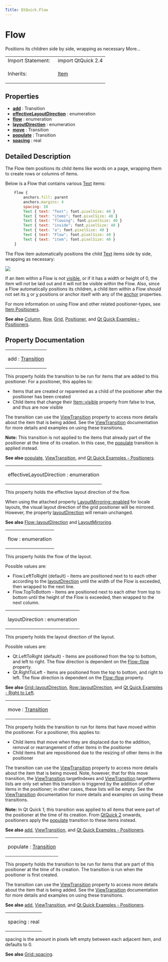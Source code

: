 ```yaml
---
Title: QtQuick.Flow
---
```

        
Flow
====

<span class="subtitle"></span>
Positions its children side by side, wrapping as necessary More...

<table>
<colgroup>
<col width="50%" />
<col width="50%" />
</colgroup>
<tbody>
<tr class="odd">
<td>Import Statement:</td>
<td>import QtQuick 2.4</td>
</tr>
<tr class="even">
<td>Inherits:</td>
<td><p><a href="QtQuick.Item.md">Item</a></p></td>
</tr>
</tbody>
</table>

<span id="properties"></span>
Properties
----------

-   ****[add](#add-prop)**** : Transition
-   ****[effectiveLayoutDirection](#effectiveLayoutDirection-prop)**** : enumeration
-   ****[flow](#flow-prop)**** : enumeration
-   ****[layoutDirection](#layoutDirection-prop)**** : enumeration
-   ****[move](#move-prop)**** : Transition
-   ****[populate](#populate-prop)**** : Transition
-   ****[spacing](#spacing-prop)**** : real

<span id="details"></span>
Detailed Description
--------------------

The Flow item positions its child items like words on a page, wrapping them to create rows or columns of items.

Below is a Flow that contains various [Text](../QtQuick.qtquick-releasenotes.md#text) items:

``` qml
    Flow {
        anchors.fill: parent
        anchors.margins: 4
        spacing: 10
        Text { text: "Text"; font.pixelSize: 40 }
        Text { text: "items"; font.pixelSize: 40 }
        Text { text: "flowing"; font.pixelSize: 40 }
        Text { text: "inside"; font.pixelSize: 40 }
        Text { text: "a"; font.pixelSize: 40 }
        Text { text: "Flow"; font.pixelSize: 40 }
        Text { text: "item"; font.pixelSize: 40 }
    }
```

The Flow item automatically positions the child [Text](../QtQuick.qtquick-releasenotes.md#text) items side by side, wrapping as necessary:

![](https://developer.ubuntu.com/static/devportal_uploaded/e2d3c5aa-932a-46b4-86ca-01c078439615-api/apps/qml/sdk-15.04.1/QtQuick.Flow/images/qml-flow-snippet.png)

If an item within a Flow is not [visible](../QtQuick.Item.md#visible-prop), or if it has a width or height of 0, the item will not be laid out and it will not be visible within the Flow. Also, since a Flow automatically positions its children, a child item within a Flow should not set its [x](../QtQuick.Item.md#x-prop) or [y](../QtQuick.Item.md#y-prop) positions or anchor itself with any of the [anchor](../QtQuick.Item.md#anchors-prop) properties.

For more information on using Flow and other related positioner-types, see [Item Positioners](../QtQuick.qtquick-positioning-layouts.md).

**See also** [Column](../QtQuick.qtquick-positioning-layouts.md#column), [Row](../QtQuick.qtquick-positioning-layouts.md#row), [Grid](../QtQuick.qtquick-positioning-layouts.md#grid), [Positioner](../QtQuick.Positioner.md), and [Qt Quick Examples - Positioners](https://developer.ubuntu.comapps/qml/sdk-15.04.1/QtQuick.positioners/).

Property Documentation
----------------------

<table>
<colgroup>
<col width="100%" />
</colgroup>
<tbody>
<tr class="odd">
<td><p><span id="add-prop"></span><span class="name">add</span> : <span class="type"><a href="QtQuick.Transition.md">Transition</a></span></p></td>
</tr>
</tbody>
</table>

This property holds the transition to be run for items that are added to this positioner. For a positioner, this applies to:

-   Items that are created or reparented as a child of the positioner after the positioner has been created
-   Child items that change their [Item::visible](../QtQuick.Item.md#visible-prop) property from false to true, and thus are now visible

The transition can use the [ViewTransition](../QtQuick.ViewTransition.md) property to access more details about the item that is being added. See the [ViewTransition](../QtQuick.ViewTransition.md) documentation for more details and examples on using these transitions.

**Note:** This transition is not applied to the items that already part of the positioner at the time of its creation. In this case, the [populate](#populate-prop) transition is applied instead.

**See also** [populate](#populate-prop), [ViewTransition](../QtQuick.ViewTransition.md), and [Qt Quick Examples - Positioners](https://developer.ubuntu.comapps/qml/sdk-15.04.1/QtQuick.positioners/).

<table>
<colgroup>
<col width="100%" />
</colgroup>
<tbody>
<tr class="odd">
<td><p><span id="effectiveLayoutDirection-prop"></span><span class="name">effectiveLayoutDirection</span> : <span class="type">enumeration</span></p></td>
</tr>
</tbody>
</table>

This property holds the effective layout direction of the flow.

When using the attached property [LayoutMirroring::enabled](../QtQuick.LayoutMirroring.md#enabled-prop) for locale layouts, the visual layout direction of the grid positioner will be mirrored. However, the property [layoutDirection](#layoutDirection-prop) will remain unchanged.

**See also** [Flow::layoutDirection](#layoutDirection-prop) and [LayoutMirroring](../QtQuick.LayoutMirroring.md).

<table>
<colgroup>
<col width="100%" />
</colgroup>
<tbody>
<tr class="odd">
<td><p><span id="flow-prop"></span><span class="name">flow</span> : <span class="type">enumeration</span></p></td>
</tr>
</tbody>
</table>

This property holds the flow of the layout.

Possible values are:

-   Flow.LeftToRight (default) - Items are positioned next to to each other according to the [layoutDirection](#layoutDirection-prop) until the width of the Flow is exceeded, then wrapped to the next line.
-   Flow.TopToBottom - Items are positioned next to each other from top to bottom until the height of the Flow is exceeded, then wrapped to the next column.

<table>
<colgroup>
<col width="100%" />
</colgroup>
<tbody>
<tr class="odd">
<td><p><span id="layoutDirection-prop"></span><span class="name">layoutDirection</span> : <span class="type">enumeration</span></p></td>
</tr>
</tbody>
</table>

This property holds the layout direction of the layout.

Possible values are:

-   Qt.LeftToRight (default) - Items are positioned from the top to bottom, and left to right. The flow direction is dependent on the [Flow::flow](#flow-prop) property.
-   Qt.RightToLeft - Items are positioned from the top to bottom, and right to left. The flow direction is dependent on the [Flow::flow](#flow-prop) property.

**See also** [Grid::layoutDirection](../QtQuick.Grid.md#layoutDirection-prop), [Row::layoutDirection](../QtQuick.Row.md#layoutDirection-prop), and [Qt Quick Examples - Right to Left](https://developer.ubuntu.comapps/qml/sdk-15.04.1/QtQuick.righttoleft/).

<table>
<colgroup>
<col width="100%" />
</colgroup>
<tbody>
<tr class="odd">
<td><p><span id="move-prop"></span><span class="name">move</span> : <span class="type"><a href="QtQuick.Transition.md">Transition</a></span></p></td>
</tr>
</tbody>
</table>

This property holds the transition to run for items that have moved within the positioner. For a positioner, this applies to:

-   Child items that move when they are displaced due to the addition, removal or rearrangement of other items in the positioner
-   Child items that are repositioned due to the resizing of other items in the positioner

The transition can use the [ViewTransition](../QtQuick.ViewTransition.md) property to access more details about the item that is being moved. Note, however, that for this move transition, the [ViewTransition](../QtQuick.ViewTransition.md).targetIndexes and [ViewTransition](../QtQuick.ViewTransition.md).targetItems lists are only set when this transition is triggered by the addition of other items in the positioner; in other cases, these lists will be empty. See the [ViewTransition](../QtQuick.ViewTransition.md) documentation for more details and examples on using these transitions.

**Note:** In Qt Quick 1, this transition was applied to all items that were part of the positioner at the time of its creation. From [QtQuick 2](../QtQuick.qtquick-index.md) onwards, positioners apply the [populate](#populate-prop) transition to these items instead.

**See also** [add](#add-prop), [ViewTransition](../QtQuick.ViewTransition.md), and [Qt Quick Examples - Positioners](https://developer.ubuntu.comapps/qml/sdk-15.04.1/QtQuick.positioners/).

<table>
<colgroup>
<col width="100%" />
</colgroup>
<tbody>
<tr class="odd">
<td><p><span id="populate-prop"></span><span class="name">populate</span> : <span class="type"><a href="QtQuick.Transition.md">Transition</a></span></p></td>
</tr>
</tbody>
</table>

This property holds the transition to be run for items that are part of this positioner at the time of its creation. The transition is run when the positioner is first created.

The transition can use the [ViewTransition](../QtQuick.ViewTransition.md) property to access more details about the item that is being added. See the [ViewTransition](../QtQuick.ViewTransition.md) documentation for more details and examples on using these transitions.

**See also** [add](#add-prop), [ViewTransition](../QtQuick.ViewTransition.md), and [Qt Quick Examples - Positioners](https://developer.ubuntu.comapps/qml/sdk-15.04.1/QtQuick.positioners/).

<table>
<colgroup>
<col width="100%" />
</colgroup>
<tbody>
<tr class="odd">
<td><p><span id="spacing-prop"></span><span class="name">spacing</span> : <span class="type">real</span></p></td>
</tr>
</tbody>
</table>

spacing is the amount in pixels left empty between each adjacent item, and defaults to 0.

**See also** [Grid::spacing](../QtQuick.Grid.md#spacing-prop).

